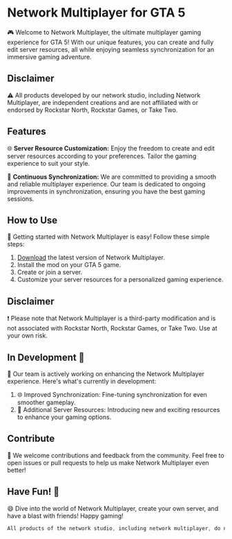 # Network Multiplayer for GTA 5

🎮 Welcome to Network Multiplayer, the ultimate multiplayer gaming experience for GTA 5! With our unique features, you can create and fully edit server resources, all while enjoying seamless synchronization for an immersive gaming adventure.

## Disclaimer

⚠️ All products developed by our network studio, including Network Multiplayer, are independent creations and are not affiliated with or endorsed by Rockstar North, Rockstar Games, or Take Two.

## Features

🌐 **Server Resource Customization:** Enjoy the freedom to create and edit server resources according to your preferences. Tailor the gaming experience to suit your style.

🔄 **Continuous Synchronization:** We are committed to providing a smooth and reliable multiplayer experience. Our team is dedicated to ongoing improvements in synchronization, ensuring you have the best gaming sessions.

## How to Use

🚀 Getting started with Network Multiplayer is easy! Follow these simple steps:

1. [Download](#) the latest version of Network Multiplayer.
2. Install the mod on your GTA 5 game.
3. Create or join a server.
4. Customize your server resources for a personalized gaming experience.

## Disclaimer

❗ Please note that Network Multiplayer is a third-party modification and is not associated with Rockstar North, Rockstar Games, or Take Two. Use at your own risk.

## In Development 🚧

🔨 Our team is actively working on enhancing the Network Multiplayer experience. Here's what's currently in development:

1. 🌐 Improved Synchronization: Fine-tuning synchronization for even smoother gameplay.
2. 🚗 Additional Server Resources: Introducing new and exciting resources to enhance your gaming options.

## Contribute

🤝 We welcome contributions and feedback from the community. Feel free to open issues or pull requests to help us make Network Multiplayer even better!

## Have Fun! 🎉

😄 Dive into the world of Network Multiplayer, create your own server, and have a blast with friends! Happy gaming!

```css
All products of the network studio, including network multiplayer, do not belong to Rockstar North, Rockstar Games and Take Two!
